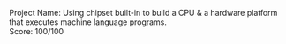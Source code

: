 Project Name: Using chipset built-in to build a CPU & a hardware platform that executes machine language programs. <br>
Score: 100/100
